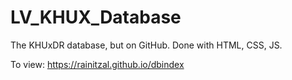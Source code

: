 # LV_KHUX_Database
The KHUxDR database, but on GitHub. Done with HTML, CSS, JS.

To view: https://rainitzal.github.io/dbindex
